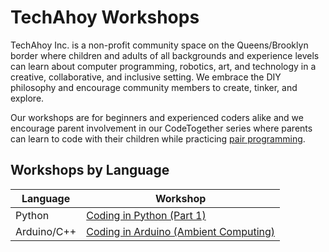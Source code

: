 # TechAhoy Workshops
TechAhoy Inc. is a non-profit community space on the Queens/Brooklyn border where children and adults of all backgrounds and experience levels can learn about computer programming, robotics, art, and technology in a creative, collaborative, and inclusive setting. We embrace the DIY philosophy and encourage community members to create, tinker, and explore.

Our workshops are for beginners and experienced coders alike and we encourage parent involvement in our CodeTogether series where parents can learn to code with their children while practicing [pair programming](https://en.wikipedia.org/wiki/Pair_programming).

## Workshops by Language
|Language|Workshop|
|---|---|
|Python|[Coding in Python (Part 1)](https://github.com/techahoynyc/workshops/tree/master/coding-in-python-part-1)|
|Arduino/C++|[Coding in Arduino (Ambient Computing)](https://github.com/techahoynyc/workshops/tree/master/coding-in-arduino-ambient-computing)|
